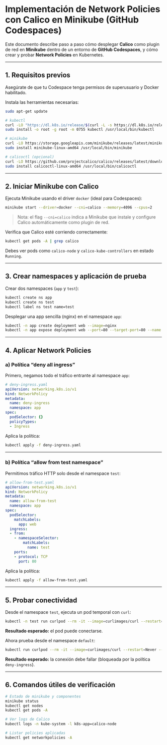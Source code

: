 # Implementación de Network Policies con Calico en Minikube (GitHub Codespaces)

Este documento describe paso a paso cómo desplegar **Calico** como plugin de red en **Minikube** dentro de un entorno de **GitHub Codespaces**, y cómo crear y probar **Network Policies** en Kubernetes.

---

## 1. Requisitos previos

Asegúrate de que tu Codespace tenga permisos de superusuario y Docker habilitado.

Instala las herramientas necesarias:

```bash
sudo apt-get update

# kubectl
curl -LO "https://dl.k8s.io/release/$(curl -L -s https://dl.k8s.io/release/stable.txt)/bin/linux/amd64/kubectl"
sudo install -o root -g root -m 0755 kubectl /usr/local/bin/kubectl

# minikube
curl -LO https://storage.googleapis.com/minikube/releases/latest/minikube-linux-amd64
sudo install minikube-linux-amd64 /usr/local/bin/minikube

# calicoctl (opcional)
curl -LO https://github.com/projectcalico/calico/releases/latest/download/calicoctl-linux-amd64
sudo install calicoctl-linux-amd64 /usr/local/bin/calicoctl
```

---

## 2. Iniciar Minikube con Calico

Ejecuta Minikube usando el driver `docker` (ideal para Codespaces):

```bash
minikube start --driver=docker --cni=calico --memory=4096 --cpus=2
```

> Nota: el flag `--cni=calico` indica a Minikube que instale y configure Calico automáticamente como plugin de red.

Verifica que Calico esté corriendo correctamente:

```bash
kubectl get pods -A | grep calico
```

Debes ver pods como `calico-node` y `calico-kube-controllers` en estado `Running`.

---

## 3. Crear namespaces y aplicación de prueba

Crear dos namespaces (`app` y `test`):

```bash
kubectl create ns app
kubectl create ns test
kubectl label ns test name=test
```

Desplegar una app sencilla (nginx) en el namespace `app`:

```bash
kubectl -n app create deployment web --image=nginx
kubectl -n app expose deployment web --port=80 --target-port=80 --name web-svc
```

---

## 4. Aplicar Network Policies

### a) Política “deny all ingress”

Primero, negamos todo el tráfico entrante al namespace `app`:

```yaml
# deny-ingress.yaml
apiVersion: networking.k8s.io/v1
kind: NetworkPolicy
metadata:
  name: deny-ingress
  namespace: app
spec:
  podSelector: {}
  policyTypes:
  - Ingress
```

Aplica la política:

```bash
kubectl apply -f deny-ingress.yaml
```

---

### b) Política “allow from test namespace”

Permitimos tráfico HTTP solo desde el namespace `test`:

```yaml
# allow-from-test.yaml
apiVersion: networking.k8s.io/v1
kind: NetworkPolicy
metadata:
  name: allow-from-test
  namespace: app
spec:
  podSelector:
    matchLabels:
      app: web
  ingress:
  - from:
    - namespaceSelector:
        matchLabels:
          name: test
    ports:
    - protocol: TCP
      port: 80
```

Aplica la política:

```bash
kubectl apply -f allow-from-test.yaml
```

---

## 5. Probar conectividad

Desde el namespace `test`, ejecuta un pod temporal con `curl`:

```bash
kubectl -n test run curlpod --rm -it --image=curlimages/curl --restart=Never --   curl -sS http://web-svc.app.svc.cluster.local:80 -m 5
```

**Resultado esperado:** el pod puede conectarse.

Ahora prueba desde el namespace `default`:

```bash
kubectl run curlpod --rm -it --image=curlimages/curl --restart=Never --   curl -sS http://web-svc.app.svc.cluster.local:80 -m 5
```

 **Resultado esperado:** la conexión debe fallar (bloqueada por la política `deny-ingress`).

---

## 6. Comandos útiles de verificación

```bash
# Estado de minikube y componentes
minikube status
kubectl get nodes
kubectl get pods -A

# Ver logs de Calico
kubectl logs -n kube-system -l k8s-app=calico-node

# Listar policies aplicadas
kubectl get networkpolicies -A
```
